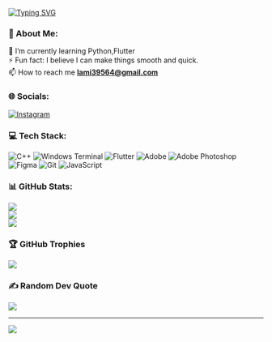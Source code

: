 <a href="https://git.io/typing-svg"><img src="https://readme-typing-svg.demolab.com?font=Fira+Code&duration=2000&pause=1000&center=true&vCenter=true&multiline=true&random=false&^width=435&height=100&lines=Hi+%F0%9F%91%8B%2C+I'm+Abbou+Lamis+Nesrine;A+flutter+developer+from+Algeria" alt="Typing SVG" /></a>


<!---
<h1 align="center">           Hi 👋, I'm Abbou Lamis Nesrine</h1>
<h3 align="center">A flutter developer from Algeria</h3>
--->
### 💫 About Me:
🌱 I’m currently learning Python,Flutter<br>⚡ Fun fact: I believe I can make things smooth and quick.<br>
📫 How to reach me **lami39564@gmail.com**
### 🌐 Socials:
[![Instagram](https://img.shields.io/badge/Instagram-%23E4405F.svg?logo=Instagram&logoColor=white)](https://instagram.com/brushandpaint2023) 

### 💻 Tech Stack:
![C++](https://img.shields.io/badge/c++-%2300599C.svg?style=for-the-badge&logo=c%2B%2B&logoColor=white) ![Windows Terminal](https://img.shields.io/badge/Windows%20Terminal-%234D4D4D.svg?style=for-the-badge&logo=windows-terminal&logoColor=white) ![Flutter](https://img.shields.io/badge/Flutter-%2302569B.svg?style=for-the-badge&logo=Flutter&logoColor=white) ![Adobe](https://img.shields.io/badge/adobe-%23FF0000.svg?style=for-the-badge&logo=adobe&logoColor=white) ![Adobe Photoshop](https://img.shields.io/badge/adobe%20photoshop-%2331A8FF.svg?style=for-the-badge&logo=adobe%20photoshop&logoColor=white) ![Figma](https://img.shields.io/badge/figma-%23F24E1E.svg?style=for-the-badge&logo=figma&logoColor=white) ![Git](https://img.shields.io/badge/git-%23F05033.svg?style=for-the-badge&logo=git&logoColor=white)
![JavaScript](https://img.shields.io/badge/javascript-%23323330.svg?style=for-the-badge&logo=javascript&logoColor=%23F7DF1E)
### 📊 GitHub Stats:
![](https://github-readme-stats.vercel.app/api?username=simaLLamis&theme=neon&hide_border=false&include_all_commits=false&count_private=false)<br/>
![](https://github-readme-streak-stats.herokuapp.com/?user=simaLLamis&theme=neon&hide_border=false)<br/>
![](https://github-readme-stats.vercel.app/api/top-langs/?username=simaLLamis&theme=neon&hide_border=false&include_all_commits=false&count_private=false&layout=compact)


### 🏆 GitHub Trophies
![](https://github-profile-trophy.vercel.app/?username=simaLLamis&theme=radical&no-frame=false&no-bg=true&margin-w=4)

### ✍️ Random Dev Quote
![](https://quotes-github-readme.vercel.app/api?type=vetical&theme=tokyonight)

---
[![](https://visitcount.itsvg.in/api?id=simaLLamis&icon=2&color=11)](https://visitcount.itsvg.in)

<!-- Proudly created with GPRM ( https://gprm.itsvg.in ) -->

